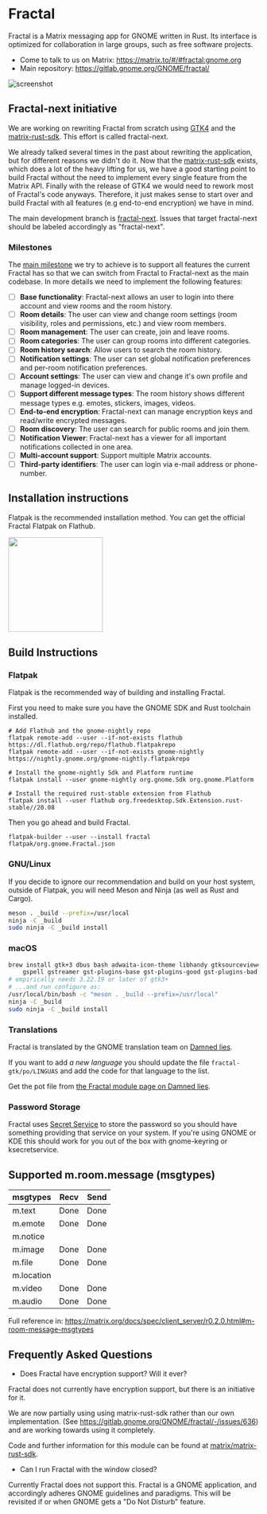 # Fractal

Fractal is a Matrix messaging app for GNOME written in Rust. Its interface is optimized for collaboration in large groups, such as free software projects.

* Come to talk to us on Matrix: <https://matrix.to/#/#fractal:gnome.org>
* Main repository: <https://gitlab.gnome.org/GNOME/fractal/>

![screenshot](https://gitlab.gnome.org/GNOME/fractal/raw/master/screenshots/fractal.png)

## Fractal-next initiative
We are working on rewriting Fractal from scratch using [GTK4](https://www.gtk.org/) and the [matrix-rust-sdk](https://github.com/matrix-org/matrix-rust-sdk). This effort is called fractal-next.

We already talked several times in the past about rewriting the application, but for different reasons we didn't do it. Now that the [matrix-rust-sdk](https://github.com/matrix-org/matrix-rust-sdk) exists, which does a lot of the heavy lifting for us, we have a good starting point to build Fractal without the need to implement every single feature from the Matrix API. Finally with the release of GTK4 we would need to rework most of Fractal's code anyways. Therefore, it just makes sense to start over and build Fractal with all features (e.g end-to-end encryption) we have in mind.

The main development branch is [fractal-next](https://gitlab.gnome.org/GNOME/fractal/-/tree/fractal-next). Issues that target fractal-next should be labeled accordingly as "fractal-next".

### Milestones
The [main milestone](https://gitlab.gnome.org/GNOME/fractal/-/milestones/18) we try to achieve is to support all features the current Fractal has so that we can switch from Fractal to Fractal-next as the main codebase. In more details we need to implement the following features:
- [ ] **Base functionality**: Fractal-next allows an user to login into there account and view rooms and the room history.
- [ ] **Room details**: The user can view and change room settings (room visibility, roles and permissions, etc.) and view room members.
- [ ] **Room management**: The user can create, join and leave rooms.
- [ ] **Room categories**: The user can group rooms into different categories.
- [ ] **Room history search**: Allow users to search the room history.
- [ ] **Notification settings**: The user can set global notification preferences and per-room notification preferences.
- [ ] **Account settings**: The user can view and change it's own profile and manage logged-in devices.
- [ ] **Support different message types**: The room history shows different message types e.g. emotes, stickers, images, videos.
- [ ] **End-to-end encryption**: Fractal-next can manage encryption keys and read/write encrypted messages.
- [ ] **Room discovery**: The user can search for public rooms and join them.
- [ ] **Notification Viewer**: Fractal-next has a viewer for all important notifications collected in one area.
- [ ] **Multi-account support**: Support multiple Matrix accounts.
- [ ] **Third-party identifiers**: The user can login via e-mail address or phone-number.

## Installation instructions

Flatpak is the recommended installation method. You can get the official
Fractal Flatpak on Flathub.

<a href="https://flathub.org/apps/details/org.gnome.Fractal">
<img src="https://flathub.org/assets/badges/flathub-badge-i-en.png" width="190px" />
</a>

## Build Instructions

### Flatpak

Flatpak is the recommended way of building and installing Fractal.

First you need to make sure you have the GNOME SDK and Rust toolchain installed.

```
# Add Flathub and the gnome-nightly repo
flatpak remote-add --user --if-not-exists flathub https://dl.flathub.org/repo/flathub.flatpakrepo
flatpak remote-add --user --if-not-exists gnome-nightly https://nightly.gnome.org/gnome-nightly.flatpakrepo

# Install the gnome-nightly Sdk and Platform runtime
flatpak install --user gnome-nightly org.gnome.Sdk org.gnome.Platform

# Install the required rust-stable extension from Flathub
flatpak install --user flathub org.freedesktop.Sdk.Extension.rust-stable//20.08
```

Then you go ahead and build Fractal.

```
flatpak-builder --user --install fractal flatpak/org.gnome.Fractal.json
```

### GNU/Linux

If you decide to ignore our recommendation and build on your host system,
outside of Flatpak, you will need Meson and Ninja (as well as Rust and Cargo).

```sh
meson . _build --prefix=/usr/local
ninja -C _build
sudo ninja -C _build install
```

### macOS

```sh
brew install gtk+3 dbus bash adwaita-icon-theme libhandy gtksourceview4 \
    gspell gstreamer gst-plugins-base gst-plugins-good gst-plugins-bad gst-editing-services
# empirically needs 3.22.19 or later of gtk3+
# ...and run configure as:
/usr/local/bin/bash -c "meson . _build --prefix=/usr/local"
ninja -C _build
sudo ninja -C _build install
```

### Translations

Fractal is translated by the GNOME translation team on
[Damned lies](https://l10n.gnome.org/).

If you want to add *a new language* you should update the file
`fractal-gtk/po/LINGUAS` and add the code for that language
to the list.

Get the pot file from [the Fractal module page on Damned lies](https://l10n.gnome.org/module/fractal/).

### Password Storage

Fractal uses [Secret Service](https://www.freedesktop.org/wiki/Specifications/secret-storage-spec/)
to store the password so you should have something providing 
that service on your system. If you're using GNOME or KDE
this should work for you out of the box with gnome-keyring or
ksecretservice.

## Supported m.room.message (msgtypes)

msgtypes          | Recv                | Send
--------          | -----               | ------
m.text            | Done                | Done
m.emote           | Done                | Done
m.notice          |                     |
m.image           | Done                | Done
m.file            | Done                | Done
m.location        |                     |
m.video           | Done                | Done
m.audio           | Done                | Done

Full reference in: <https://matrix.org/docs/spec/client_server/r0.2.0.html#m-room-message-msgtypes>

## Frequently Asked Questions

* Does Fractal have encryption support? Will it ever?

Fractal does not currently have encryption support, but
there is an initiative for it.

We are now partially using using matrix-rust-sdk rather than our own implementation. (See https://gitlab.gnome.org/GNOME/fractal/-/issues/636) and are working towards using it completely.

Code and further information for this module can be found at [matrix/matrix-rust-sdk](https://github.com/matrix-org/matrix-rust-sdk).

* Can I run Fractal with the window closed?

Currently Fractal does not support this. Fractal is a
GNOME application, and accordingly adheres GNOME
guidelines and paradigms. This will be revisited if or
when GNOME gets a "Do Not Disturb" feature.

